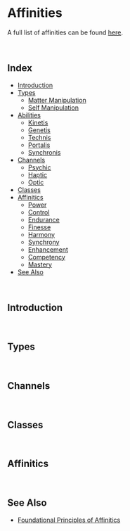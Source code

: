 # Affinities

A full list of affinities can be found [here](affinities.md).

<br>

## Index

- [Introduction](#introduction)
- [Types](#types)
  - [Matter Manipulation](#matter-manipulation)
  - [Self Manipulation](#self-manipulation)
- [Abilities](#abilities)
  - [Kinetis](#kinetis)
  - [Genetis](#genetis)
  - [Technis](#technis)
  - [Portalis](#portalis)
  - [Synchronis](#synchronis)
- [Channels](#channels)
  - [Psychic](#psychic)
  - [Haptic](#haptic)
  - [Optic](#optic)
- [Classes](#classes)
- [Affinitics](#affinitics)
  - [Power](#power)
  - [Control](#control)
  - [Endurance](#endurance)
  - [Finesse](#finesse)
  - [Harmony](#harmony)
  - [Synchrony](#synchrony)
  - [Enhancement](#enhancement)
  - [Competency](#competency)
  - [Mastery](#mastery)
- [See Also](#see-also)

<br>

## Introduction

<br>

## Types

<br>

## Channels

<br>

## Classes

<br>

## Affinitics

<br>

## See Also

- [Foundational Principles of Affinitics](foundational%20principles%20of%affinitics.md)

